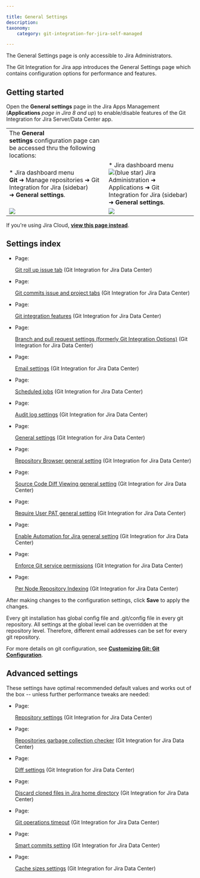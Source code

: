 ```yaml
---

title: General Settings
description:
taxonomy:
    category: git-integration-for-jira-self-managed

---
```

The General Settings page is only accessible to Jira Administrators.

The Git Integration for Jira app introduces the General Settings page which contains configuration options for performance and features.

## Getting started

Open the **General settings** page in the Jira Apps Management (**Applications** _page in Jira 8 and up_) to enable/disable features of the Git Integration for Jira Server/Data Center app.

|     |     |
| --- | --- |
| The **General settings** configuration page can be accessed thru the following locations: |     |
| *   Jira dashboard menu **Git** ➜ Manage repositories ➜ Git Integration for Jira (sidebar) ➜ **General settings**. | *   Jira dashboard menu ![(blue star)](/wiki/s/-1639011364/6452/8b4898d3c114827e64ec143b4fa79bb76a6cfa5b/_/images/icons/emoticons/star_blue.png) Jira Administration ➜ Applications ➜ Git Integration for Jira (sidebar) ➜ **General settings**. |
| ![](https://bigbrassband.atlassian.net/wiki/download/attachments/966852655/jira-serverdc-gen-cfg-entry-point-(c).png?version=3&modificationDate=1613118421121&cacheVersion=1&api=v2) | ![](https://bigbrassband.atlassian.net/wiki/download/attachments/966852655/jira-serverdc-gen-cfg-entry-point-two-(c).png?version=3&modificationDate=1613118421140&cacheVersion=1&api=v2) |

If you're using Jira Cloud, [**view this page instead**](/wiki/spaces/GITCLOUD/pages/781942911/General+Settings).

## Settings index

*   Page:

    [Git roll up issue tab](/wiki/spaces/GIJDC/pages/1207828678/Git+roll+up+issue+tab) (Git Integration for Jira Data Center)

*   Page:

    [Git commits issue and project tabs](/wiki/spaces/GIJDC/pages/1207828697/Git+commits+issue+and+project+tabs) (Git Integration for Jira Data Center)

*   Page:

    [Git integration features](/wiki/spaces/GIJDC/pages/1207795905/Git+integration+features) (Git Integration for Jira Data Center)

*   Page:

    [Branch and pull request settings (formerly Git Integration Options)](/wiki/spaces/GIJDC/pages/1207828745) (Git Integration for Jira Data Center)

*   Page:

    [Email settings](/git-integration-for-jira-self-managed/Email-settings) (Git Integration for Jira Data Center)

*   Page:

    [Scheduled jobs](/git-integration-for-jira-self-managed/Scheduled-jobs) (Git Integration for Jira Data Center)

*   Page:

    [Audit log settings](/wiki/spaces/GIJDC/pages/1207828866/Audit+log+settings) (Git Integration for Jira Data Center)

*   Page:

    [General settings](/git-integration-for-jira-self-managed/General-settings) (Git Integration for Jira Data Center)

*   Page:

    [Repository Browser general setting](/wiki/spaces/GIJDC/pages/1947140158/Repository+Browser+general+setting) (Git Integration for Jira Data Center)

*   Page:

    [Source Code Diff Viewing general setting](/wiki/spaces/GIJDC/pages/1947140173/Source+Code+Diff+Viewing+general+setting) (Git Integration for Jira Data Center)

*   Page:

    [Require User PAT general setting](/wiki/spaces/GIJDC/pages/1947107395/Require+User+PAT+general+setting) (Git Integration for Jira Data Center)

*   Page:

    [Enable Automation for Jira general setting](/wiki/spaces/GIJDC/pages/2045149338/Enable+Automation+for+Jira+general+setting) (Git Integration for Jira Data Center)

*   Page:

    [Enforce Git service permissions](/wiki/spaces/GIJDC/pages/2091810842/Enforce+Git+service+permissions) (Git Integration for Jira Data Center)

*   Page:

    [Per Node Repository Indexing](/wiki/spaces/GIJDC/pages/2095775749/Per+Node+Repository+Indexing) (Git Integration for Jira Data Center)



After making changes to the configuration settings, click **Save** to apply the changes.

Every git installation has global config file and .git/config file in every git repository. All settings at the global level can be overridden at the repository level. Therefore, different email addresses can be set for every git repository.

For more details on git configuration, see [**Customizing Git: Git Configuration**](http://git-scm.com/book/en/Customizing-Git-Git-Configuration).

## Advanced settings

These settings have optimal recommended default values and works out of the box -- unless further performance tweaks are needed:

*   Page:

    [Repository settings](/git-integration-for-jira-self-managed/Repository-settings) (Git Integration for Jira Data Center)

*   Page:

    [Repositories garbage collection checker](/wiki/spaces/GIJDC/pages/1207828777/Repositories+garbage+collection+checker) (Git Integration for Jira Data Center)

*   Page:

    [Diff settings](/git-integration-for-jira-self-managed/Diff-settings) (Git Integration for Jira Data Center)

*   Page:

    [Discard cloned files in Jira home directory](/wiki/spaces/GIJDC/pages/1207828796/Discard+cloned+files+in+Jira+home+directory) (Git Integration for Jira Data Center)

*   Page:

    [Git operations timeout](/wiki/spaces/GIJDC/pages/1207828815/Git+operations+timeout) (Git Integration for Jira Data Center)

*   Page:

    [Smart commits setting](/wiki/spaces/GIJDC/pages/1207828834/Smart+commits+setting) (Git Integration for Jira Data Center)

*   Page:

    [Cache sizes settings](/wiki/spaces/GIJDC/pages/1207828850/Cache+sizes+settings) (Git Integration for Jira Data Center)